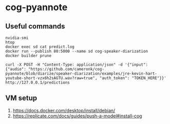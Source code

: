 # cog-pyannote

## Useful commands

```
nvidia-smi
htop
docker exec sd cat predict.log
docker run --publish 80:5000 --name sd cog-speaker-diarization
docker builder prune

curl -X POST -H "Content-Type: application/json" -d '{"input": {"audio": "https://github.com/cameronk/cog-pyannote/blob/diarize/speaker-diarization/examples/jre-kevin-hart-youtube-short-vzx6h2sAGTU.wav?raw=true", "auth_token": "TOKEN_HERE"}}' http://127.0.0.1/predictions
```

## VM setup

1. https://docs.docker.com/desktop/install/debian/
2. https://replicate.com/docs/guides/push-a-model#install-cog